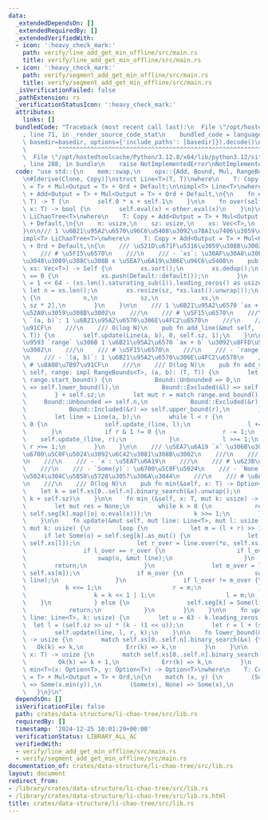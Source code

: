 ```yaml
---
data:
  _extendedDependsOn: []
  _extendedRequiredBy: []
  _extendedVerifiedWith:
  - icon: ':heavy_check_mark:'
    path: verify/line_add_get_min_offline/src/main.rs
    title: verify/line_add_get_min_offline/src/main.rs
  - icon: ':heavy_check_mark:'
    path: verify/segment_add_get_min_offline/src/main.rs
    title: verify/segment_add_get_min_offline/src/main.rs
  _isVerificationFailed: false
  _pathExtension: rs
  _verificationStatusIcon: ':heavy_check_mark:'
  attributes:
    links: []
  bundledCode: "Traceback (most recent call last):\n  File \"/opt/hostedtoolcache/Python/3.12.8/x64/lib/python3.12/site-packages/onlinejudge_verify/documentation/build.py\"\
    , line 71, in _render_source_code_stat\n    bundled_code = language.bundle(stat.path,\
    \ basedir=basedir, options={'include_paths': [basedir]}).decode()\n          \
    \         ^^^^^^^^^^^^^^^^^^^^^^^^^^^^^^^^^^^^^^^^^^^^^^^^^^^^^^^^^^^^^^^^^^^^^^^^^^^^^^^^^\n\
    \  File \"/opt/hostedtoolcache/Python/3.12.8/x64/lib/python3.12/site-packages/onlinejudge_verify/languages/rust.py\"\
    , line 288, in bundle\n    raise NotImplementedError\nNotImplementedError\n"
  code: "use std::{\n    mem::swap,\n    ops::{Add, Bound, Mul, RangeBounds},\n};\n\
    \n#[derive(Clone, Copy)]\nstruct Line<T>(T, T)\nwhere\n    T: Copy + Add<Output\
    \ = T> + Mul<Output = T> + Ord + Default;\n\nimpl<T> Line<T>\nwhere\n    T: Copy\
    \ + Add<Output = T> + Mul<Output = T> + Ord + Default,\n{\n    fn eval(self, x:\
    \ T) -> T {\n        self.0 * x + self.1\n    }\n\n    fn over(self, other: Self,\
    \ x: T) -> bool {\n        self.eval(x) < other.eval(x)\n    }\n}\n\npub struct\
    \ LiChaoTree<T>\nwhere\n    T: Copy + Add<Output = T> + Mul<Output = T> + Ord\
    \ + Default,\n{\n    n: usize,\n    sz: usize,\n    xs: Vec<T>,\n    seg: Vec<Option<Line<T>>>,\n\
    }\n\n/// 1 \u6B21\u95A2\u6570\u96C6\u5408\u3092\u7BA1\u7406\u3059\u308B\u3002\n\
    impl<T> LiChaoTree<T>\nwhere\n    T: Copy + Add<Output = T> + Mul<Output = T>\
    \ + Ord + Default,\n{\n    /// \u521D\u671F\u5316\u3059\u308B\u3002\n    ///\n\
    \    /// # \u5F15\u6570\n    ///\n    /// - `xs`: \u30AF\u30A8\u30EA\u3067\u4E0E\
    \u3048\u3089\u308C\u308B x \u5EA7\u6A19\u306E\u96C6\u5408\n    pub fn new(mut\
    \ xs: Vec<T>) -> Self {\n        xs.sort();\n        xs.dedup();\n        if xs.len()\
    \ == 0 {\n            xs.push(Default::default());\n        }\n        let sz\
    \ = 1 << 64 - (xs.len().saturating_sub(1)).leading_zeros() as usize;\n       \
    \ let n = xs.len();\n        xs.resize(sz, *xs.last().unwrap());\n        Self\
    \ {\n            n,\n            sz,\n            xs,\n            seg: vec![None;\
    \ sz * 2],\n        }\n    }\n\n    /// 1 \u6B21\u95A2\u6570 `ax + b` \u3092\u8FFD\
    \u52A0\u3059\u308B\u3002\n    ///\n    /// # \u5F15\u6570\n    ///\n    /// -\
    \ `(a, b)`: 1 \u6B21\u95A2\u6570\u306E\u4FC2\u6570\n    ///\n    /// # \u8A08\u7B97\
    \u91CF\n    ///\n    /// O(log N)\n    pub fn add_line(&mut self, (a, b): (T,\
    \ T)) {\n        self.update(Line(a, b), 0, self.sz, 1);\n    }\n\n    /// \u533A\
    \u9593 `range` \u306B 1 \u6B21\u95A2\u6570 `ax + b` \u3092\u8FFD\u52A0\u3059\u308B\
    \u3002\n    ///\n    /// # \u5F15\u6570\n    ///\n    /// - `range`: \u533A\u9593\
    \n    /// - `(a, b)`: 1 \u6B21\u95A2\u6570\u306E\u4FC2\u6570\n    ///\n    ///\
    \ # \u8A08\u7B97\u91CF\n    ///\n    /// O(log N)\n    pub fn add_segment(&mut\
    \ self, range: impl RangeBounds<T>, (a, b): (T, T)) {\n        let mut l = match\
    \ range.start_bound() {\n            Bound::Unbounded => 0,\n            Bound::Included(&l)\
    \ => self.lower_bound(l),\n            Bound::Excluded(&l) => self.upper_bound(l),\n\
    \        } + self.sz;\n        let mut r = match range.end_bound() {\n       \
    \     Bound::Unbounded => self.n,\n            Bound::Excluded(&r) => self.lower_bound(r),\n\
    \            Bound::Included(&r) => self.upper_bound(r),\n        } + self.sz;\n\
    \        let line = Line(a, b);\n        while l < r {\n            if l & 1 !=\
    \ 0 {\n                self.update_(line, l);\n                l += 1;\n     \
    \       }\n            if r & 1 != 0 {\n                r -= 1;\n            \
    \    self.update_(line, r);\n            }\n            l >>= 1;\n           \
    \ r >>= 1;\n        }\n    }\n\n    /// \u5EA7\u6A19 `x` \u306B\u304A\u3051\u308B\
    \u6700\u5C0F\u5024\u3092\u6C42\u3081\u308B\u3002\n    ///\n    /// # \u5F15\u6570\
    \n    ///\n    /// - `x`: \u5EA7\u6A19\n    ///\n    /// # \u623B\u308A\u5024\n\
    \    ///\n    /// - `Some(y)`: \u6700\u5C0F\u5024\n    /// - `None`: \u6700\u5C0F\
    \u5024\u304C\u5B58\u5728\u3057\u306A\u3044\n    ///\n    /// # \u8A08\u7B97\u91CF\
    \n    ///\n    /// O(log N)\n    pub fn min(&self, x: T) -> Option<T> {\n    \
    \    let k = self.xs[0..self.n].binary_search(&x).unwrap();\n        self.min_(x,\
    \ k + self.sz)\n    }\n\n    fn min_(&self, x: T, mut k: usize) -> Option<T> {\n\
    \        let mut res = None;\n        while k > 0 {\n            res = min(res,\
    \ self.seg[k].map(|o| o.eval(x)));\n            k >>= 1;\n        }\n        res\n\
    \    }\n\n    fn update(&mut self, mut line: Line<T>, mut l: usize, mut r: usize,\
    \ mut k: usize) {\n        loop {\n            let m = (l + r) >> 1;\n       \
    \     if let Some(o) = self.seg[k].as_mut() {\n                let l_over = line.over(*o,\
    \ self.xs[l]);\n                let r_over = line.over(*o, self.xs[r - 1]);\n\
    \                if l_over == r_over {\n                    if l_over {\n    \
    \                    swap(o, &mut line);\n                    }\n            \
    \        return;\n                }\n                let m_over = line.over(*o,\
    \ self.xs[m]);\n                if m_over {\n                    swap(o, &mut\
    \ line);\n                }\n                if l_over != m_over {\n         \
    \           k <<= 1;\n                    r = m;\n                } else {\n \
    \                   k = k << 1 | 1;\n                    l = m;\n            \
    \    }\n            } else {\n                self.seg[k] = Some(line);\n    \
    \            return;\n            }\n        }\n    }\n\n    fn update_(&mut self,\
    \ line: Line<T>, k: usize) {\n        let u = 63 - k.leading_zeros();\n      \
    \  let l = (self.sz >> u) * (k - (1 << u));\n        let r = l + (self.sz >> u);\n\
    \        self.update(line, l, r, k);\n    }\n\n    fn lower_bound(&self, x: T)\
    \ -> usize {\n        match self.xs[0..self.n].binary_search(&x) {\n         \
    \   Ok(k) => k,\n            Err(k) => k,\n        }\n    }\n\n    fn upper_bound(&self,\
    \ x: T) -> usize {\n        match self.xs[0..self.n].binary_search(&x) {\n   \
    \         Ok(k) => k + 1,\n            Err(k) => k,\n        }\n    }\n}\n\nfn\
    \ min<T>(x: Option<T>, y: Option<T>) -> Option<T>\nwhere\n    T: Copy + Add<Output\
    \ = T> + Mul<Output = T> + Ord,\n{\n    match (x, y) {\n        (Some(x), Some(y))\
    \ => Some(x.min(y)),\n        (Some(x), None) => Some(x),\n        _ => y,\n \
    \   }\n}\n"
  dependsOn: []
  isVerificationFile: false
  path: crates/data-structure/li-chao-tree/src/lib.rs
  requiredBy: []
  timestamp: '2024-12-25 10:01:29+00:00'
  verificationStatus: LIBRARY_ALL_AC
  verifiedWith:
  - verify/line_add_get_min_offline/src/main.rs
  - verify/segment_add_get_min_offline/src/main.rs
documentation_of: crates/data-structure/li-chao-tree/src/lib.rs
layout: document
redirect_from:
- /library/crates/data-structure/li-chao-tree/src/lib.rs
- /library/crates/data-structure/li-chao-tree/src/lib.rs.html
title: crates/data-structure/li-chao-tree/src/lib.rs
---
```

